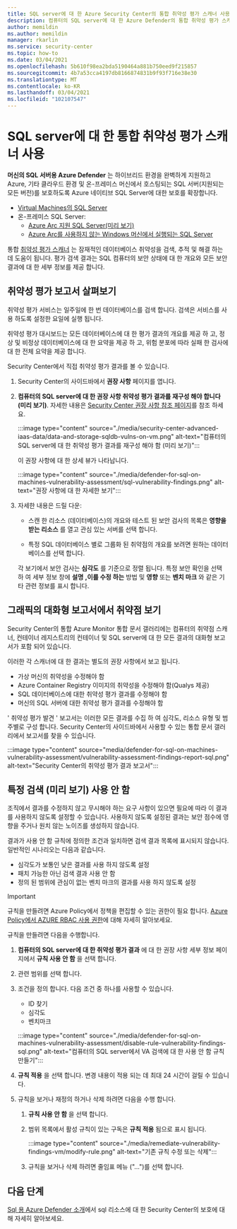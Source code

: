 ```yaml
---
title: SQL server에 대 한 Azure Security Center의 통합 취약성 평가 스캐너 사용
description: 컴퓨터의 SQL server에 대 한 Azure Defender의 통합 취약성 평가 스캐너에 대해 알아봅니다.
author: memildin
ms.author: memildin
manager: rkarlin
ms.service: security-center
ms.topic: how-to
ms.date: 03/04/2021
ms.openlocfilehash: 5b610f98ea2bda5190464a881b750eed9f215857
ms.sourcegitcommit: 4b7a53cca4197db8166874831b9f93f716e38e30
ms.translationtype: MT
ms.contentlocale: ko-KR
ms.lasthandoff: 03/04/2021
ms.locfileid: "102107547"
---
```

# <a name="using-the-integrated-vulnerability-assessment-scanner-for-your-sql-servers"></a>SQL server에 대 한 통합 취약성 평가 스캐너 사용

**머신의 SQL 서버용 Azure Defender** 는 하이브리드 환경을 완벽하게 지원하고 Azure, 기타 클라우드 환경 및 온-프레미스 머신에서 호스팅되는 SQL 서버(지원되는 모든 버전)를 보호하도록 Azure 네이티브 SQL Server에 대한 보호를 확장합니다.
- [Virtual Machines의 SQL Server](https://azure.microsoft.com/services/virtual-machines/sql-server/)
- 온-프레미스 SQL Server:
  - [Azure Arc 지원 SQL Server(미리 보기)](/sql/sql-server/azure-arc/overview)
  - [Azure Arc를 사용하지 않는 Windows 머신에서 실행되는 SQL Server](../azure-monitor/agents/agent-windows.md)

통합 [취약성 평가 스캐너](../azure-sql/database/sql-vulnerability-assessment.md) 는 잠재적인 데이터베이스 취약성을 검색, 추적 및 해결 하는 데 도움이 됩니다. 평가 검색 결과는 SQL 컴퓨터의 보안 상태에 대 한 개요와 모든 보안 결과에 대 한 세부 정보를 제공 합니다.

## <a name="explore-vulnerability-assessment-reports"></a>취약성 평가 보고서 살펴보기

취약성 평가 서비스는 일주일에 한 번 데이터베이스를 검색 합니다. 검색은 서비스를 사용 하도록 설정한 요일에 실행 됩니다.

취약성 평가 대시보드는 모든 데이터베이스에 대 한 평가 결과의 개요를 제공 하 고, 정상 및 비정상 데이터베이스에 대 한 요약을 제공 하 고, 위험 분포에 따라 실패 한 검사에 대 한 전체 요약을 제공 합니다.

Security Center에서 직접 취약성 평가 결과를 볼 수 있습니다.

1. Security Center의 사이드바에서 **권장 사항** 페이지를 엽니다.

1. **컴퓨터의 SQL server에 대 한 권장 사항 취약성 평가 결과를 재구성 해야 합니다 (미리 보기)**. 자세한 내용은 [Security Center 권장 사항 참조 페이지](security-center-recommendations.md)를 참조 하세요. 

    :::image type="content" source="./media/security-center-advanced-iaas-data/data-and-storage-sqldb-vulns-on-vm.png" alt-text="컴퓨터의 SQL server에 대 한 취약성 평가 결과를 재구성 해야 함 (미리 보기)":::

    이 권장 사항에 대 한 상세 뷰가 나타납니다.

    :::image type="content" source="./media/defender-for-sql-on-machines-vulnerability-assessment/sql-vulnerability-findings.png" alt-text="권장 사항에 대 한 자세한 보기":::

1. 자세한 내용은 드릴 다운:

    - 스캔 한 리소스 (데이터베이스)의 개요와 테스트 된 보안 검사의 목록은 **영향을 받는 리소스** 를 열고 관심 있는 서버를 선택 합니다.

    - 특정 SQL 데이터베이스 별로 그룹화 된 취약점의 개요를 보려면 원하는 데이터베이스를 선택 합니다.

    각 보기에서 보안 검사는 **심각도** 를 기준으로 정렬 됩니다. 특정 보안 확인을 선택 하 여 세부 정보 창에 **설명** **,이를 수정 하는** 방법 및 **영향** 또는 **벤치 마크** 와 같은 기타 관련 정보를 표시 합니다.

## <a name="view-vulnerabilities-in-graphical-interactive-reports"></a>그래픽의 대화형 보고서에서 취약점 보기

Security Center의 통합 Azure Monitor 통합 문서 갤러리에는 컴퓨터의 취약점 스캐너, 컨테이너 레지스트리의 컨테이너 및 SQL server에 대 한 모든 결과의 대화형 보고서가 포함 되어 있습니다.

이러한 각 스캐너에 대 한 결과는 별도의 권장 사항에서 보고 됩니다.

- 가상 머신의 취약성을 수정해야 함
- Azure Container Registry 이미지의 취약성을 수정해야 함(Qualys 제공)
- SQL 데이터베이스에 대한 취약성 평가 결과를 수정해야 함
- 머신의 SQL 서버에 대한 취약성 평가 결과를 수정해야 함

' 취약성 평가 발견 ' 보고서는 이러한 모든 결과를 수집 하 여 심각도, 리소스 유형 및 범주별로 구성 합니다. Security Center의 사이드바에서 사용할 수 있는 통합 문서 갤러리에서 보고서를 찾을 수 있습니다.

:::image type="content" source="media/defender-for-sql-on-machines-vulnerability-assessment/vulnerability-assessment-findings-report-sql.png" alt-text="Security Center의 취약성 평가 결과 보고서":::


## <a name="disable-specific-findings-preview"></a>특정 검색 (미리 보기) 사용 안 함

조직에서 결과를 수정하지 않고 무시해야 하는 요구 사항이 있으면 필요에 따라 이 결과를 사용하지 않도록 설정할 수 있습니다. 사용하지 않도록 설정된 결과는 보안 점수에 영향을 주거나 원치 않는 노이즈를 생성하지 않습니다.

결과가 사용 안 함 규칙에 정의한 조건과 일치하면 검색 결과 목록에 표시되지 않습니다. 일반적인 시나리오는 다음과 같습니다.

- 심각도가 보통인 낮은 결과를 사용 하지 않도록 설정
- 패치 가능한 아닌 검색 결과 사용 안 함
- 정의 된 범위에 관심이 없는 벤치 마크의 결과를 사용 하지 않도록 설정

> [!IMPORTANT]
> 규칙을 만들려면 Azure Policy에서 정책을 편집할 수 있는 권한이 필요 합니다. [Azure Policy에서 AZURE RBAC 사용 권한](../governance/policy/overview.md#azure-rbac-permissions-in-azure-policy)에 대해 자세히 알아보세요.

규칙을 만들려면 다음을 수행합니다.

1. **컴퓨터의 SQL server에 대 한 취약성 평가 결과** 에 대 한 권장 사항 세부 정보 페이지에서 **규칙 사용 안 함** 을 선택 합니다.

1. 관련 범위를 선택 합니다.

1. 조건을 정의 합니다. 다음 조건 중 하나를 사용할 수 있습니다. 
    - ID 찾기 
    - 심각도 
    - 벤치마크 

    :::image type="content" source="./media/defender-for-sql-on-machines-vulnerability-assessment/disable-rule-vulnerability-findings-sql.png" alt-text="컴퓨터의 SQL server에서 VA 검색에 대 한 사용 안 함 규칙 만들기":::

1. **규칙 적용** 을 선택 합니다. 변경 내용이 적용 되는 데 최대 24 시간이 걸릴 수 있습니다.

1. 규칙을 보거나 재정의 하거나 삭제 하려면 다음을 수행 합니다. 

    1. **규칙 사용 안 함** 을 선택 합니다.

    1. 범위 목록에서 활성 규칙이 있는 구독은 **규칙 적용** 됨으로 표시 됩니다.

        :::image type="content" source="./media/remediate-vulnerability-findings-vm/modify-rule.png" alt-text="기존 규칙 수정 또는 삭제":::

    1. 규칙을 보거나 삭제 하려면 줄임표 메뉴 ("...")를 선택 합니다.

## <a name="next-steps"></a>다음 단계

[Sql 용 Azure Defender 소개](defender-for-sql-introduction.md)에서 sql 리소스에 대 한 Security Center의 보호에 대해 자세히 알아보세요.